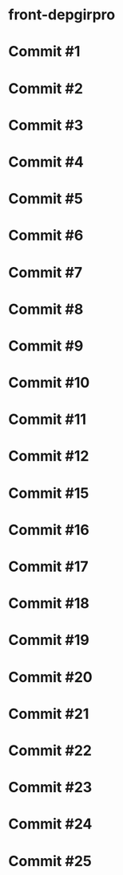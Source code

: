 # front-depgirpro
# Commit #1
# Commit #2
# Commit #3
# Commit #4
# Commit #5
# Commit #6
# Commit #7
# Commit #8
# Commit #9
# Commit #10
# Commit #11
# Commit #12
# Commit #15
# Commit #16
# Commit #17
# Commit #18
# Commit #19
# Commit #20
# Commit #21
# Commit #22
# Commit #23
# Commit #24
# Commit #25
